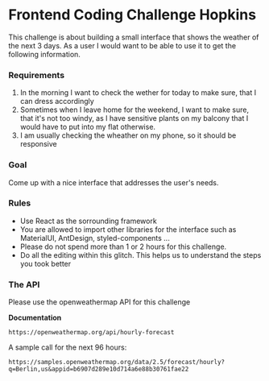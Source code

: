 Frontend Coding Challenge Hopkins
=================
This challenge is about building a small interface that shows the weather of the next 3 days. As a user I would want to be able to use it to get the following information.

### Requirements
1. In the morning I want to check the wether for today to make sure, that I can dress accordingly
2. Sometimes when I leave home for the weekend, I want to make sure, that it's not too windy, as I have sensitive plants on my balcony that I would have to put into my flat otherwise.
3. I am usually checking the wheather on my phone, so it should be responsive

### Goal
Come up with a nice interface that addresses the user's needs. 

### Rules
- Use React as the sorrounding framework
- You are allowed to import other libraries for the interface such as MaterialUI, AntDesign, styled-components ...
- Please do not spend more than 1 or 2 hours for this challenge.
- Do all the editing within this glitch. This helps us to understand the steps you took better


### The API
Please use the openweathermap API for this challenge

**Documentation**
```
https://openweathermap.org/api/hourly-forecast
```

A sample call for the next 96 hours:
```
https://samples.openweathermap.org/data/2.5/forecast/hourly?q=Berlin,us&appid=b6907d289e10d714a6e88b30761fae22
```
